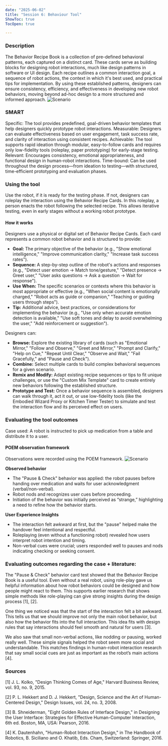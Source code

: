 ```yaml
---
date: "2025-06-02"
title: "Session 6: Behaviour Tool"
ShowToc: true
TocOpen: true

---
```


### Description
The Behavior Recipe Book is a collection of pre-defined behavioral patterns, each captured on a distinct card. These cards serve as building blocks for designing robot interactions, much like design patterns in software or UI design. Each recipe outlines a common interaction goal, a sequence of robot actions, the context in which it's best used, and practical tips for implementation. By using these established patterns, designers can ensure consistency, efficiency, and effectiveness in developing new robot behaviors, moving beyond ad-hoc design to a more structured and informed approach.
![Scenario](/img/week6-tool.png) 

### SMART
Specific: The tool provides predefined, goal-driven behavior templates that help designers quickly prototype robot interactions.
Measurable: Designers can evaluate effectiveness based on user engagement, task success rate, and clarity of interaction using consistent recipes.
Achievable: The tool supports rapid ideation through modular, easy-to-follow cards and requires only low-fidelity tools (roleplay, paper prototyping) for early-stage testing.
Relevant: Encourages consistency, emotional appropriateness, and functional design in human-robot interactions.
Time-bound: Can be used throughout the design process—from ideation to testing—with structured, time-efficient prototyping and evaluation phases.

### Using the tool
Use the robot, if it is ready for the testing phase. If not, designers can roleplay the interaction using the Behavior Recipe Cards. In this roleplay, a person enacts the robot following the selected recipe. This allows iterative testing, even in early stages without a working robot prototype.

#### How it works
Designers use a physical or digital set of Behavior Recipe Cards. Each card represents a common robot behavior and is structured to provide:
- **Goal:** The primary objective of the behavior (e.g., "Show emotional intelligence," "Improve communication clarity," "Increase task success rates").
- **Sequence:** A step-by-step outline of the robot's actions and responses (e.g., "Detect user emotion -> Match tone/gesture," "Detect presence -> Greet user," "User asks questions -> Ask a question -> Wait for response").
- **Use When:** The specific scenarios or contexts where this behavior is most appropriate or effective (e.g., "When social content is emotionally charged," "Robot acts as guide or companion," "Teaching or guiding users through steps").
- **Tip:** Additional advice, best practices, or considerations for implementing the behavior (e.g., "Use only when accurate emotion detection is available," "Use soft tones and delay to avoid overwhelming the user," "Add reinforcement or suggestion").

Designers can:
- **Browse:** Explore the existing library of cards (such as "Emotional Mirror," "Follow and Observe," "Greet and Mirror," "Prompt and Clarify," "Help on Cue," "Repeat Until Clear," "Observe and Wait," "Fail Gracefully," and "Pause and Check").
- **Combine:** Select multiple cards to build complex behavioral sequences for a given scenario.
- **Remix and Modify:** Adapt existing recipe sequences or tips to fit unique challenges, or use the "Custom Mix Template" card to create entirely new behaviors following the established structure.
- **Prototype and Test:** Once a behavior sequence is assembled, designers can walk through it, act it out, or use low-fidelity tools (like the Embodied Wizard Proxy or Kitchen Timer Tester) to simulate and test the interaction flow and its perceived effect on users. 


### Evaluating the tool outcomes
Case used: A robot is instructed to pick up medication from a table and distribute it to a user.

#### POEM observation framework
Observations were recorded using the POEM framework.
![Scenario](/img/Poem-week6.png) 

**Observed behavior**
- The "Pause & Check" behavior was applied: the robot pauses before handing over medication and waits for user acknowledgment (verbal/non-verbal).
- Robot nods and recognizes user cues before proceeding.
- Initiation of the behavior was initially perceived as “strange,” highlighting a need to refine how the behavior starts.

**User Experience Insights**
- The interaction felt awkward at first, but the "pause" helped make the handover feel intentional and respectful.
- Roleplaying (even without a functioning robot) revealed how users interpret robot intention and timing.
- Non-verbal cues were crucial; users responded well to pauses and nods indicating checking or seeking consent.

### Evaluating outcomes regarding the case + literature: 
The "Pause & Check" behavior card test showed that the Behavior Recipe Book is a useful tool. Even without a real robot, using role-play gave us helpful information about how robot behaviors could be designed and how people might react to them. This supports earlier research that shows simple methods like role-playing can give strong insights during the design process [1], [2].

One thing we noticed was that the start of the interaction felt a bit awkward. This tells us that we should improve not only the main robot behavior, but also how the behavior fits into the full interaction. This idea fits with design rules that say interactions should feel smooth and natural for users [3].

We also saw that small non-verbal actions, like nodding or pausing, worked really well. These simple signals helped the robot seem more social and understandable. This matches findings in human-robot interaction research that say small social cues are just as important as the robot’s main actions [4].

### Sources
[1] J. L. Kolko, "Design Thinking Comes of Age," Harvard Business Review, vol. 93, no. 9, 2015. 

[2] P. L. Hekkert and D. J. Hekkert, "Design, Science and the Art of Human-Centered Design," Design Issues, vol. 24, no. 3, 2008. 

[3] B. Shneiderman, "Eight Golden Rules of Interface Design," in Designing the User Interface: Strategies for Effective Human-Computer Interaction, 6th ed. Boston, MA, USA: Pearson, 2016. 

[4] K. Dautenhahn, "Human-Robot Interaction Design," in The Handbook of Robotics, B. Siciliano and O. Khatib, Eds. Cham, Switzerland: Springer, 2016.